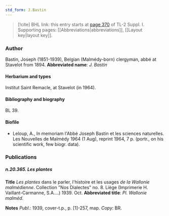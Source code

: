 ```yaml
---
std_form: J.Bastin
---
```


> [!cite] BHL link: this entry starts at [page 370](https://www.biodiversitylibrary.org/page/33265097) of TL-2 Suppl. I.
> Supporting pages: [[Abbreviations|abbreviations]], [[Layout key|layout key]].

### Author

Bastin, Joseph (1851-1939), Belgian (Malmédy-born) clergyman, abbé at Stavelot from 1894. 
**Abbreviated name**: *J. Bastin*

#### Herbarium and types

Institut Saint Remacle, at Stavelot (in 1964).

#### Bibliography and biography

BL 39.

#### Biofile

- Leloup, A., In memoriam l'Abbé Joseph Bastin et les sciences naturelles. Les Nouvelles de Malmédy 1964 (1 Aug), reprint 1964, 7 p. (portr., on his scientific work, few biogr. data).

### Publications

##### n.20.365. Les plantes

**Title**
*Les plantes* dans le parler, l'histoire et les usages *de la Wallonie malmédienne*. Collection "Nos Dialectes" no. 8. Liège (Imprimerie H. Vaillant-Carmanne, S.A....) 1939. Oct.
**Abbreviated title**: *Pl. Wallonie malméd.*

**Notes**
*Publ*.: 1939, cover-t.p., p. \[1\]-257, map. *Copy*: BR.

